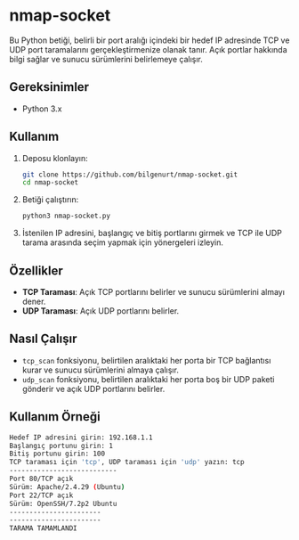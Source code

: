 # nmap-socket

Bu Python betiği, belirli bir port aralığı içindeki bir hedef IP adresinde TCP ve UDP port taramalarını gerçekleştirmenize olanak tanır. Açık portlar hakkında bilgi sağlar ve sunucu sürümlerini belirlemeye çalışır.

## Gereksinimler

- Python 3.x

## Kullanım

1. Deposu klonlayın:

    ```bash
    git clone https://github.com/bilgenurt/nmap-socket.git
    cd nmap-socket
    ```

2. Betiği çalıştırın:

    ```bash
    python3 nmap-socket.py
    ```

3. İstenilen IP adresini, başlangıç ve bitiş portlarını girmek ve TCP ile UDP tarama arasında seçim yapmak için yönergeleri izleyin.

## Özellikler

- **TCP Taraması**: Açık TCP portlarını belirler ve sunucu sürümlerini almayı dener.
- **UDP Taraması**: Açık UDP portlarını belirler.

## Nasıl Çalışır

- `tcp_scan` fonksiyonu, belirtilen aralıktaki her porta bir TCP bağlantısı kurar ve sunucu sürümlerini almaya çalışır.
- `udp_scan` fonksiyonu, belirtilen aralıktaki her porta boş bir UDP paketi gönderir ve açık UDP portlarını belirler.

## Kullanım Örneği

```bash
Hedef IP adresini girin: 192.168.1.1
Başlangıç portunu girin: 1
Bitiş portunu girin: 100
TCP taraması için 'tcp', UDP taraması için 'udp' yazın: tcp
---------------------------
Port 80/TCP açık
Sürüm: Apache/2.4.29 (Ubuntu)
Port 22/TCP açık
Sürüm: OpenSSH/7.2p2 Ubuntu
-----------------------
-----------------------
TARAMA TAMAMLANDI
